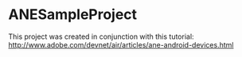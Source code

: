 ANESampleProject
================
This project was created in conjunction with this tutorial:
http://www.adobe.com/devnet/air/articles/ane-android-devices.html